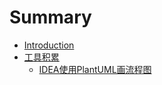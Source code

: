 # Summary

* [Introduction](README.md)
* [工具积累](tools/README.md)
    * [IDEA使用PlantUML画流程图](tools/uml.md)

